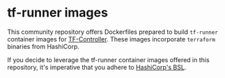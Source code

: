# tf-runner images

This community repository offers Dockerfiles prepared to build `tf-runner` container images for [TF-Controller](https://github.com/weaveworks/tf-controller).
These images incorporate `terraform` binaries from HashiCorp.

If you decide to leverage the tf-runner container images offered in this repository, it's imperative that you adhere to [HashiCorp's BSL](https://github.com/hashicorp/terraform/blob/main/LICENSE).
